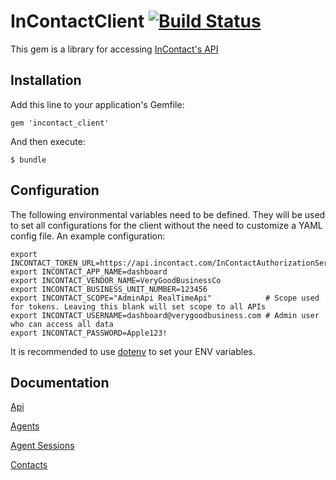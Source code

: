 # InContactClient [![Build Status](https://travis-ci.org/customink/incontact_client.svg?branch=master)](https://travis-ci.org/customink/incontact_client)

This gem is a library for accessing [InContact's API](https://developer.incontact.com/API)


## Installation

Add this line to your application's Gemfile:

    gem 'incontact_client'

And then execute:

    $ bundle

## Configuration

The following environmental variables need to be defined. They will be used to set all configurations for the client
without the need to customize a YAML config file. An example configuration:

    export INCONTACT_TOKEN_URL=https://api.incontact.com/InContactAuthorizationServer/token
    export INCONTACT_APP_NAME=dashboard
    export INCONTACT_VENDOR_NAME=VeryGoodBusinessCo
    export INCONTACT_BUSINESS_UNIT_NUMBER=123456
    export INCONTACT_SCOPE="AdminApi RealTimeApi"            # Scope used for tokens. Leaving this blank will set scope to all APIs
    export INCONTACT_USERNAME=dashboard@verygoodbusiness.com # Admin user who can access all data
    export INCONTACT_PASSWORD=Apple123!

It is recommended to use [dotenv](https://github.com/bkeepers/dotenv) to set
your ENV variables.

## Documentation

[Api](docs/api.md)

[Agents](docs/agents.md)

[Agent Sessions](docs/agent_sessions.md)

[Contacts](docs/contacts.md)

